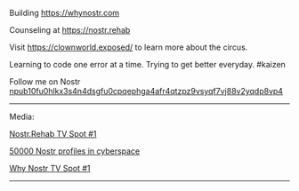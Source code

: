 Building https://whynostr.com

Counseling at https://nostr.rehab 

Visit https://clownworld.exposed/ to learn more about the circus.

Learning to code one error at a time. Trying to get better everyday. #kaizen

Follow me on Nostr [npub10fu0hlkx3s4n4dsgfu0cpqephga4afr4qtzpz9vsyqf7vj88v2yqdp8vp4](https://primal.net/zach)

***

Media:

[Nostr.Rehab TV Spot #1](https://nostr.build/p/nb3918.mp4)

[50000 Nostr profiles in cyberspace](https://v.nostr.build/3AJm.mp4)

[Why Nostr TV Spot #1](https://v.nostr.build/Oyy5.mp4)

***

